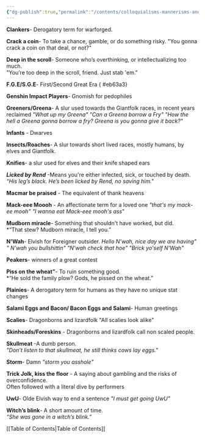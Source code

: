 ```yaml
---
{"dg-publish":true,"permalink":"/contents/colloquialisms-mannerisms-and-slurs/","created":"2025-05-27T17:49:56.439-04:00","updated":"2025-07-28T06:16:11.863-04:00"}
---
```


**Clankers**- Derogatory term for warforged.

**Crack a coin**- To take a chance, gamble, or do something risky. 
"You gonna crack a coin on that deal, or not?"
  
**Deep in the scroll**- Someone who’s overthinking, or intellectualizing too much.  
"You’re too deep in the scroll, friend. Just stab 'em."

**F.G.E/S.G.E**- First/Second Great Era
{ #eb63a3}


**Genshin Impact Players**- Gnomish for pedophiles

**Greeners/Greena**- A slur used towards the Giantfolk races, in recent years reclaimed
*"What up my Greena" "Can a Greena borrow a Fry" "How the hell a Greena gonna borrow a fry? Greena is you gonna give it back?"*

**Infants** - Dwarves

**Insects/Roaches**- A slur towards short lived races, mostly humans, by elves and Giantfolk. 

**Knifies**- a slur used for elves and their knife shaped ears

**_Licked by Rend_** -Means you're either infected, sick, or touched by death.
*“His leg’s black. He’s been licked by Rend, no saving him."*

**Macmar be praised** - The equivalent of thank heavens

**Mack-eee Moooh** - An affectionate term for a loved one
*"that's my mack-ee mooh"*  *"I wanna eat Mack-eee mooh's ass*"

**Mudborn miracle**- Something that shouldn't have worked, but did.  
*“That stew? Mudborn miracle, I tell you.”

**N'Wah**- Elvish for Foreigner outsider. 
*Hello N'wah, nice day we are having" " N'wah you bullshittin" "N'wah check that hoe" "Brick yo'self N'Wah"*

**Peakers**- winners of a great contest

**Piss on the wheat”**- To ruin something good.  
*“He sold the family plow? Gods, he pissed on the wheat.”

**Plainies**- A derogatory term for humans as they have no unique stat changes

**Salami Eggs and Bacon/ Bacon Eggs and Salami**- Human greetings

**Scalies**- Dragonborns and lizardfolk
"All scalies look alike"

**Skinheads/Foreskins** -  Dragonborns and lizardfolk call non scaled people.

**Skullmeat** -A dumb person.  
*"Don’t listen to that skullmeat, he still thinks cows lay eggs."*
  
**Storm**- Damn
*"storm you asshole"*

**Trick Jolk, kiss the floor** - A saying about gambling and the risks of overconfidence.  
Often followed with a literal dive by performers

**UwU**- Olde Elvish way to end a sentence
*"I must get going UwU"*

**Witch’s blink**- A short amount of time.  
*“She was gone in a witch’s blink.”*





[[Table of Contents\|Table of Contents]]